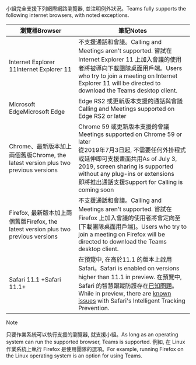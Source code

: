 <span data-ttu-id="3b09f-101">小組完全支援下列網際網路瀏覽器, 並注明例外狀況。</span><span class="sxs-lookup"><span data-stu-id="3b09f-101">Teams fully supports the following internet browsers, with noted exceptions.</span></span>

|<span data-ttu-id="3b09f-102">瀏覽器</span><span class="sxs-lookup"><span data-stu-id="3b09f-102">Browser</span></span>  |<span data-ttu-id="3b09f-103">筆記</span><span class="sxs-lookup"><span data-stu-id="3b09f-103">Notes</span></span>  |
|---------|---------|
|<span data-ttu-id="3b09f-104">Internet Explorer 11</span><span class="sxs-lookup"><span data-stu-id="3b09f-104">Internet Explorer 11</span></span>     |   <span data-ttu-id="3b09f-105">不支援通話和會議。</span><span class="sxs-lookup"><span data-stu-id="3b09f-105">Calling and Meetings aren't supported.</span></span> <span data-ttu-id="3b09f-106">嘗試在 Internet Explorer 11 上加入會議的使用者將被導向下載團隊桌面用戶端。</span><span class="sxs-lookup"><span data-stu-id="3b09f-106">Users who try to join a meeting on Internet Explorer 11 will be directed to download the Teams desktop client.</span></span>      |
|<span data-ttu-id="3b09f-107">Microsoft Edge</span><span class="sxs-lookup"><span data-stu-id="3b09f-107">Microsoft Edge</span></span>    |<span data-ttu-id="3b09f-108">Edge RS2 或更新版本支援的通話與會議</span><span class="sxs-lookup"><span data-stu-id="3b09f-108">Calling and Meetings supported on Edge RS2 or later</span></span> |
|<span data-ttu-id="3b09f-109">Chrome、最新版本加上兩個舊版</span><span class="sxs-lookup"><span data-stu-id="3b09f-109">Chrome, the latest version plus two previous versions</span></span>     | <span data-ttu-id="3b09f-110">Chrome 59 或更新版本支援的會議</span><span class="sxs-lookup"><span data-stu-id="3b09f-110">Meetings supported on Chrome 59 or later</span></span><br> <span data-ttu-id="3b09f-111">從2019年7月3日起, 不需要任何外掛程式或延伸即可支援畫面共用</span><span class="sxs-lookup"><span data-stu-id="3b09f-111">As of July 3, 2019, screen sharing is supported without any plug-ins or extensions</span></span><br> <span data-ttu-id="3b09f-112">即將推出通話支援</span><span class="sxs-lookup"><span data-stu-id="3b09f-112">Support for Calling is coming soon</span></span>     |
|<span data-ttu-id="3b09f-113">Firefox, 最新版本加上兩個舊版</span><span class="sxs-lookup"><span data-stu-id="3b09f-113">Firefox, the latest version plus two previous versions</span></span>     |   <span data-ttu-id="3b09f-114">不支援通話和會議。</span><span class="sxs-lookup"><span data-stu-id="3b09f-114">Calling and Meetings aren't supported.</span></span> <span data-ttu-id="3b09f-115">嘗試在 Firefox 上加入會議的使用者將會定向至 [下載團隊桌面用戶端]。</span><span class="sxs-lookup"><span data-stu-id="3b09f-115">Users who try to join a meeting on Firefox will be directed to download the Teams desktop client.</span></span>       |
|<span data-ttu-id="3b09f-116">Safari 11.1 +</span><span class="sxs-lookup"><span data-stu-id="3b09f-116">Safari 11.1+</span></span>     |   <span data-ttu-id="3b09f-117">在預覽中, 在高於11.1 的版本上啟用 Safari。</span><span class="sxs-lookup"><span data-stu-id="3b09f-117">Safari is enabled on versions higher than 11.1 in preview.</span></span> <span data-ttu-id="3b09f-118">在預覽中, Safari 的智慧跟蹤防護存在[已知問題](https://support.office.com/article/safari-browser-support-1aac0a7c-35a8-42c1-a7df-f674afe234df)。</span><span class="sxs-lookup"><span data-stu-id="3b09f-118">While in preview, there are [known issues](https://support.office.com/article/safari-browser-support-1aac0a7c-35a8-42c1-a7df-f674afe234df) with Safari's Intelligent Tracking Prevention.</span></span>|

> [!NOTE]
> <span data-ttu-id="3b09f-119">只要作業系統可以執行支援的瀏覽器, 就支援小組。</span><span class="sxs-lookup"><span data-stu-id="3b09f-119">As long as an operating system can run the supported browser, Teams is supported.</span></span> <span data-ttu-id="3b09f-120">例如, 在 Linux 作業系統上執行 Firefox 是使用團隊的選項。</span><span class="sxs-lookup"><span data-stu-id="3b09f-120">For example, running Firefox on the Linux operating system is an option for using Teams.</span></span>
